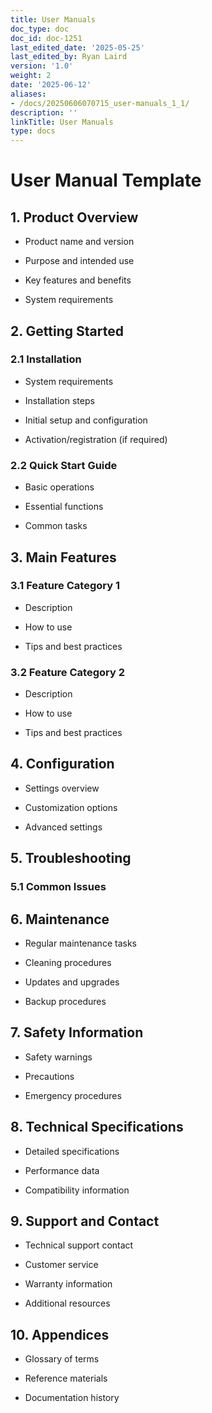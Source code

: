 ```yaml
---
title: User Manuals
doc_type: doc
doc_id: doc-1251
last_edited_date: '2025-05-25'
last_edited_by: Ryan Laird
version: '1.0'
weight: 2
date: '2025-06-12'
aliases:
- /docs/20250606070715_user-manuals_1_1/
description: ''
linkTitle: User Manuals
type: docs
---
```


# User Manual Template

## 1. Product Overview

- Product name and version

- Purpose and intended use

- Key features and benefits

- System requirements

## 2. Getting Started

### 2.1 Installation

- System requirements

- Installation steps

- Initial setup and configuration

- Activation/registration (if required)

### 2.2 Quick Start Guide

- Basic operations

- Essential functions

- Common tasks

## 3. Main Features

### 3.1 Feature Category 1

- Description

- How to use

- Tips and best practices

### 3.2 Feature Category 2

- Description

- How to use

- Tips and best practices

## 4. Configuration

- Settings overview

- Customization options

- Advanced settings

## 5. Troubleshooting

### 5.1 Common Issues

<!-- Unsupported block type: table -->

## 6. Maintenance

- Regular maintenance tasks

- Cleaning procedures

- Updates and upgrades

- Backup procedures

## 7. Safety Information

- Safety warnings

- Precautions

- Emergency procedures

## 8. Technical Specifications

- Detailed specifications

- Performance data

- Compatibility information

## 9. Support and Contact

- Technical support contact

- Customer service

- Warranty information

- Additional resources

## 10. Appendices

- Glossary of terms

- Reference materials

- Documentation history
